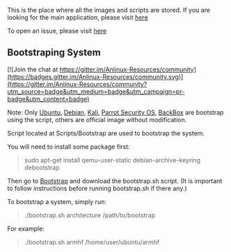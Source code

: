 This is the place where all the images and scripts are stored. If you are looking for the main application, please visit [here](https://github.com/EXALAB/AnLinux-App)

To open an issue, please visit [here](https://github.com/EXALAB/AnLinux-App/issues)



## Bootstraping System

[![Join the chat at https://gitter.im/Anlinux-Resources/community](https://badges.gitter.im/Anlinux-Resources/community.svg)](https://gitter.im/Anlinux-Resources/community?utm_source=badge&utm_medium=badge&utm_campaign=pr-badge&utm_content=badge)

Note: Only [Ubuntu](https://www.ubuntu.com/), [Debian](https://www.debian.org/), [Kali](https://www.kali.org/), [Parrot Security OS](https://www.parrotsec.org/), [BackBox](https://www.backbox.org) are bootstrap using the script, others are official image without modification.

Script located at Scripts/Bootstrap are used to bootstrap the system.

You will need to install some package first:

> sudo apt-get install qemu-user-static debian-archive-keyring debootstrap

Then go to [Bootstrap](https://github.com/EXALAB/Anlinux-Resources/tree/master/Scripts/Bootstrap) and download the bootstrap.sh script. (It is important to follow instructions before running bootstrap.sh if there any.)

To bootstrap a system, simply run:

> ./bootstrap.sh architecture /path/to/bootstrap
   
For example: 

> ./bootstrap.sh armhf /home/user/ubuntu/armhf
